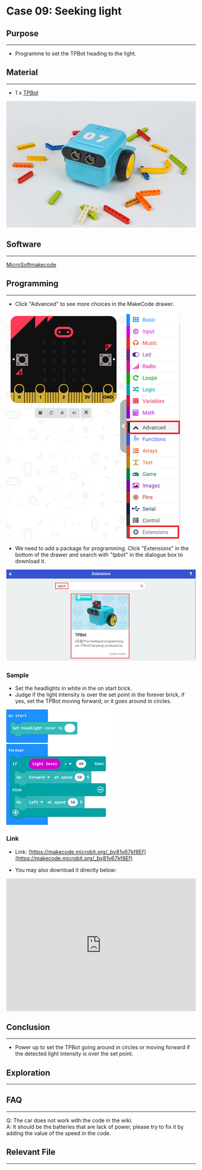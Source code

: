 # Case 09: Seeking light

## Purpose
---
- Programme to set the TPBot heading to the light. 

## Material
---

- 1 x [TPBot](https://item.taobao.com/item.htm?spm=a1z10.5-c-s.w4002-18602834185.41.68d15ccfBFHNPy&id=618758535761)

![](./images/TPBot_tianpeng_case_01_01.png)

## Software
---
[MicroSoftmakecode](https://makecode.microbit.org/#)


## Programming
---


- Click "Advanced" to see more choices in the MakeCode drawer. 

![](./images/TPBot_tianpeng_case_01_02.png)

- We need to add a package for programming. Click "Extensions" in the bottom of the drawer and search with "tpbot" in the dialogue box to download it.  

![](./images/TPBot_tianpeng_case_01_03.png)

### Sample
- Set the headlights in white in the on start brick. 
- Judge if the light intensity is over the set point in the forever brick, if yes, set the TPBot moving forward; or it goes around in circles. 

![](./images/TPBot_tianpeng_case_09_04.png)

### Link
- Link: [https://makecode.microbit.org/_by81v67kf8Ef](https://makecode.microbit.org/_by81v67kf8Ef)

- You may also download it directly below:

<div style="position:relative;height:0;padding-bottom:70%;overflow:hidden;"><iframe style="position:absolute;top:0;left:0;width:100%;height:100%;" src="https://makecode.microbit.org/#pub:_by81v67kf8Ef" frameborder="0" sandbox="allow-popups allow-forms allow-scripts allow-same-origin"></iframe></div>  


## Conclusion
---

- Power up to set the TPBot going around in circles or moving forward if the detected light intensity is over the set point. 

## Exploration
---


## FAQ
---
Q: The car does not work with the code in the wiki.     
A: It should be the batteries that are lack of power, please try to fix it by adding the value of the speed in the code. 


## Relevant File
---

